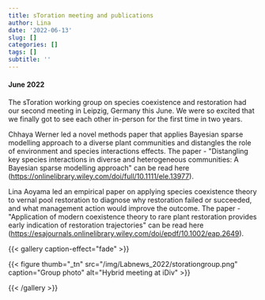 ```yaml
---
title: sToration meeting and publications
author: Lina
date: '2022-06-13'
slug: []
categories: []
tags: []
subtitle: ''
---
```

#### June 2022  

The sToration working group on species coexistence and restoration had our second  meeting in Leipzig, Germany this June. We were so excited that we finally got to see each other in-person for the first time in two years. 

Chhaya Werner led a novel methods paper that applies Bayesian sparse modelling approach to a diverse plant communities and distangles the role of environment and species interactions effects. The paper - "Distangling key species interactions in diverse and heterogeneous communities: A Bayesian sparse modelling approach" can be read here (https://onlinelibrary.wiley.com/doi/full/10.1111/ele.13977). 

Lina Aoyama led an empirical paper on applying species coexistence theory to vernal pool restoration to diagnose why restoration failed or succeeded, and what management action would improve the outcome. The paper - "Application of modern coexistence theory to rare plant restoration provides early indication of restoration trajectories" can be read here (https://esajournals.onlinelibrary.wiley.com/doi/epdf/10.1002/eap.2649).  

{{< gallery caption-effect="fade" >}}

{{< figure thumb="_tn" src="/img/Labnews_2022/storationgroup.png" caption="Group photo" alt="Hybrid meeting at iDiv" >}}


{{< /gallery >}}
